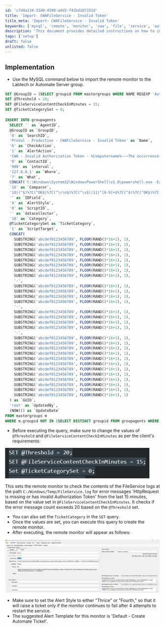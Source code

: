 ```yaml
---
id: 'c7d4a134-33d0-4598-add3-f41bd187331d'
title: 'Import- CWAFileService - Invalid Token'
title_meta: 'Import- CWAFileService - Invalid Token'
keywords: ['mysql', 'remote', 'monitor', 'cwa', 'file', 'service', 'authorization', 'token']
description: 'This document provides detailed instructions on how to implement a remote monitor for the CWA File Service using MySQL. It includes SQL commands to set up the monitor, adjust thresholds, and configure alerts based on specific error messages in the logs. Ensure that the settings are tailored to meet client requirements for effective monitoring and alerting.'
tags: ['setup']
draft: false
unlisted: false
---
```


## Implementation

- Use the MySQL command below to import the remote monitor to the Labtech or Automate Server group.

```sql
SET @GroupID = (SELECT groupid FROM mastergroups WHERE NAME REGEXP 'Automate Server|Labtech Server' AND fullname LIKE 'Service Plans%');
SET @Threshold = 20;
SET @FileServiceContentCheckInMinutes = 15;
SET @TicketCategorySet = 0;

INSERT INTO groupagents 
  SELECT '' as `AgentID`,
  @GroupID as `GroupID`,
  '0' as `SearchID`,
  'ProVal - Production - CWAFileService - Invalid Token' as `Name`,
  '6' as `CheckAction`,
  '1' as `AlertAction`,
  'CWA - Invalid Authorization Token - %Computername%~~~The occurrence(s) of an Invalid Token Authorization error within the logs C:\Windows\Temp\FileService.log is fixed after restarting the CWAFileService.!!!CWA - Invalid Authorization Token - %Computername%~~~The %computername% (Automate) Server is currently reporting an Invalid Token Authorization error within the logs C:\Windows\Temp\FileService.log. The occurrences are %RESULT%. Typically, restarting the CWAFileService resolves this, but we have attempted to restart the service 4 times and the errors persist after every restart.' as `AlertMessage`,
  '0' as `ContactID`,
  '900' as `interval`,
  '127.0.0.1' as `Where`,
  '7' as `What`,
  CONCAT('C:\Windows\System32\WindowsPowerShell\v1.0\powershell.exe -ExecutionPolicy Bypass -Command \"$threshold = ', @Threshold, ';$path = ''C:\Windows\Temp\FileService.log''; if (Test-Path $path) { $content = foreach ( $line in $(Get-Content -path $path | Where-Object { $_ -match ''HttpRequest is missing or has invalid Authorization Token'' } ) ) { $line }; $problems = foreach ($err in $content) { if ($err -match '' - (([0-9]{1,2}/){2}[0-9]{4} ([0-9]{1,2}:){2}[0-9]{1,2} [AP]M) -'') { if ([DateTime]$matches[1] -ge (Get-Date).AddMinutes(-', @FileServiceContentCheckInMinutes, ')) {$err} } } if ($problems.count -ge $threshold) { Restart-Service -Name ''CWAFileService'' -Force -ErrorAction SilentlyContinue -WarningAction SilentlyContinue; return $problems.count}}/\"') as `DataOut`,
  '16' as `Comparor`,
  '10|(^$)%7C(^OK$)%7C(^\r\n$)%7C(^\s$)|11|^[0-9]+$%7C(^$)%7C(^OK$)%7C(^\r\n$)%7C(^\s$)|10|^[0-9]+$' as `DataIn`,
  '' as `IDField`,
  '4' as `AlertStyle`,
  '0' as `ScriptID`,
  '' as `datacollector`,
  '18' as `Category`,
  @TicketCategorySet as `TicketCategory`,
  '1' as `ScriptTarget`,
  CONCAT(
    SUBSTRING('abcdef0123456789', FLOOR(RAND()*16+1), 1),
    SUBSTRING('abcdef0123456789', FLOOR(RAND()*16+1), 1),
    SUBSTRING('abcdef0123456789', FLOOR(RAND()*16+1), 1),
    SUBSTRING('abcdef0123456789', FLOOR(RAND()*16+1), 1),
    SUBSTRING('abcdef0123456789', FLOOR(RAND()*16+1), 1),
    SUBSTRING('abcdef0123456789', FLOOR(RAND()*16+1), 1),
    SUBSTRING('abcdef0123456789', FLOOR(RAND()*16+1), 1),
    SUBSTRING('abcdef0123456789', FLOOR(RAND()*16+1), 1),
    '-',
    SUBSTRING('abcdef0123456789', FLOOR(RAND()*16+1), 1),
    SUBSTRING('abcdef0123456789', FLOOR(RAND()*16+1), 1),
    SUBSTRING('abcdef0123456789', FLOOR(RAND()*16+1), 1),
    SUBSTRING('abcdef0123456789', FLOOR(RAND()*16+1), 1),
    '-',
    SUBSTRING('abcdef0123456789', FLOOR(RAND()*16+1), 1),
    SUBSTRING('abcdef0123456789', FLOOR(RAND()*16+1), 1),
    SUBSTRING('abcdef0123456789', FLOOR(RAND()*16+1), 1),
    SUBSTRING('abcdef0123456789', FLOOR(RAND()*16+1), 1),
    '-',
    SUBSTRING('abcdef0123456789', FLOOR(RAND()*16+1), 1),
    SUBSTRING('abcdef0123456789', FLOOR(RAND()*16+1), 1),
    SUBSTRING('abcdef0123456789', FLOOR(RAND()*16+1), 1),
    SUBSTRING('abcdef0123456789', FLOOR(RAND()*16+1), 1),
    SUBSTRING('abcdef0123456789', FLOOR(RAND()*16+1), 1),
    SUBSTRING('abcdef0123456789', FLOOR(RAND()*16+1), 1),
    SUBSTRING('abcdef0123456789', FLOOR(RAND()*16+1), 1),
    SUBSTRING('abcdef0123456789', FLOOR(RAND()*16+1), 1),
    SUBSTRING('abcdef0123456789', FLOOR(RAND()*16+1), 1),
    SUBSTRING('abcdef0123456789', FLOOR(RAND()*16+1), 1),
    SUBSTRING('abcdef0123456789', FLOOR(RAND()*16+1), 1),
    SUBSTRING('abcdef0123456789', FLOOR(RAND()*16+1), 1)
  ) as `GUID`,
  'root' as `UpdatedBy`,
  (NOW()) as `UpdateDate`
FROM mastergroups m
WHERE m.groupid NOT IN (SELECT DISTINCT groupid FROM groupagents WHERE `Name` = 'ProVal - Production - CWAFileService - Invalid Token') AND m.groupid = @GroupID;
```

- Before executing the query, make sure to change the values of `@Threshold` and `@FileServiceContentCheckInMinutes` as per the client's requirements:

![Image](../../../static/img/Import--CWAFileService---Invalid-Token/image_1.png)

This sets the remote monitor to check the contents of the FileService logs at the path `C:/Windows/Temp/FileService.log` for error messages 'HttpRequest is missing or has invalid Authorization Token' from the last 15 minutes, based on the value set in `@FileServiceContentCheckInMinutes`. It checks if the error message count exceeds 20 based on the `@Threshold` set.

- You can also set the `TicketCategory` in the `SET` query.
- Once the values are set, you can execute this query to create the remote monitor.
- After executing, the remote monitor will appear as follows:

![Image](../../../static/img/Import--CWAFileService---Invalid-Token/image_2.png)

- Make sure to set the Alert Style to either "Thrice" or "Fourth," so that it will raise a ticket only if the monitor continues to fail after 4 attempts to restart the service.
- The suggested Alert Template for this monitor is 'Default - Create Automate Ticket'.


